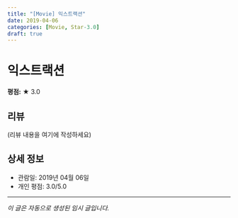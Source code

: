 ```yaml
---
title: "[Movie] 익스트랙션"
date: 2019-04-06
categories: [Movie, Star-3.0]
draft: true
---
```


# 익스트랙션

**평점:** ★ 3.0

## 리뷰

(리뷰 내용을 여기에 작성하세요)

## 상세 정보

- 관람일: 2019년 04월 06일
- 개인 평점: 3.0/5.0

---

*이 글은 자동으로 생성된 임시 글입니다.*
